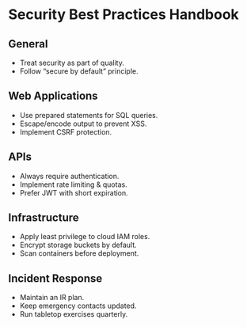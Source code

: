 # Security Best Practices Handbook

## General
- Treat security as part of quality.  
- Follow “secure by default” principle.  

## Web Applications
- Use prepared statements for SQL queries.  
- Escape/encode output to prevent XSS.  
- Implement CSRF protection.  

## APIs
- Always require authentication.  
- Implement rate limiting & quotas.  
- Prefer JWT with short expiration.  

## Infrastructure
- Apply least privilege to cloud IAM roles.  
- Encrypt storage buckets by default.  
- Scan containers before deployment.  

## Incident Response
- Maintain an IR plan.  
- Keep emergency contacts updated.  
- Run tabletop exercises quarterly.  
